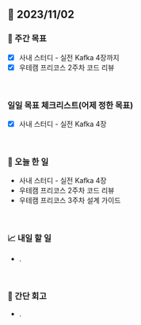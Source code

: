 ## 📅 2023/11/02


### 👏 주간 목표

- [x] 사내 스터디 - 실전 Kafka 4장까지
- [x] 우테캠 프리코스 2주차 코드 리뷰

<br/>

### 일일 목표 체크리스트(어제 정한 목표)
 
- [x] 사내 스터디 - 실전 Kafka 4장

<br/>

### 💯 오늘 한 일

- 사내 스터디 - 실전 Kafka 4장
- 우테캠 프리코스 2주차 코드 리뷰
- 우테캠 프리코스 3주차 설계 가이드

<br/>

### 📈 내일 할 일

- .

<br/>

### 🤔 간단 회고

- . 
 
